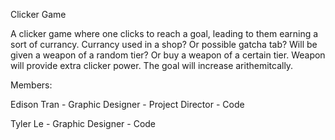 Clicker Game

A clicker game where one clicks to reach a goal, leading to them earning a sort of currancy.
Currancy used in a shop? Or possible gatcha tab?
Will be given a weapon of a random tier? 
Or buy a weapon of a certain tier.
Weapon will provide extra clicker power.
The goal will increase arithemitcally.


Members:

Edison Tran - Graphic Designer - Project Director - Code

Tyler Le - Graphic Designer - Code
